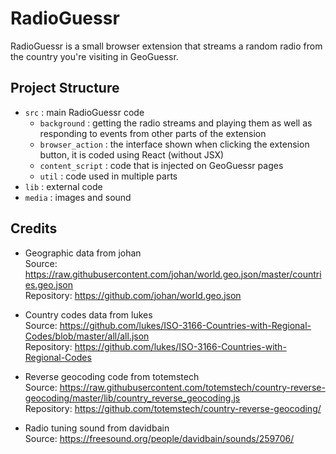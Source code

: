 # RadioGuessr

RadioGuessr is a small browser extension that streams a random radio from the country you're visiting in GeoGuessr.

## Project Structure

- `src` : main RadioGuessr code
  - `background` : getting the radio streams and playing them as well as responding to events from other parts of the extension
  - `browser_action` : the interface shown when clicking the extension button, it is coded using React (without JSX)
  - `content_script` : code that is injected on GeoGuessr pages
  - `util` : code used in multiple parts
- `lib` : external code
- `media` : images and sound

## Credits

- Geographic data from johan  
  Source: https://raw.githubusercontent.com/johan/world.geo.json/master/countries.geo.json  
  Repository: https://github.com/johan/world.geo.json

- Country codes data from lukes  
  Source: https://github.com/lukes/ISO-3166-Countries-with-Regional-Codes/blob/master/all/all.json  
  Repository: https://github.com/lukes/ISO-3166-Countries-with-Regional-Codes

- Reverse geocoding code from totemstech  
  Source: https://raw.githubusercontent.com/totemstech/country-reverse-geocoding/master/lib/country_reverse_geocoding.js  
  Repository: https://github.com/totemstech/country-reverse-geocoding/

- Radio tuning sound from davidbain  
  Source: https://freesound.org/people/davidbain/sounds/259706/
